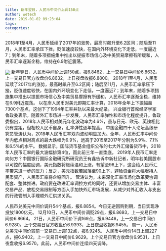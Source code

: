 ```yaml
---
title: 新年翌日，人民币中间价上调150点
author: wetech
date: 2019-01-02 09:23:04
tags: 
categories: 
---
```

2018年1至4月，人民币延续了2017年的涨势，最高时飙升至6.2区间；随后至11月，人民币汇率承压下挫，贬值速度较快，在国内外环境变化下走低，一度逼近7；到年末，随着多项措施集中推出以提振市场信心及中美贸易摩擦有所缓和，人民币汇率逐渐企稳，维持在6.9附近震荡。
<!-- more -->
<img align="center" border="0" src="https://imgcdn.yicai.com/uppics/images/2019/01/71aeb1d989914c4d983f755d60140fd2.jpg" />
新年翌日，人民币中间价上调150点，报6.8482，上一交易日中间价6.8632。上一交易日官方收盘价6.8632，上日夜盘收报6.8800。
2018年1至4月，人民币延续了2017年的涨势，最高时飙升至6.2区间；随后至11月，人民币汇率承压下挫，贬值速度较快，在国内外环境变化下走低，一度逼近7；到年末，随着多项措施集中推出以提振市场信心及中美贸易摩擦有所缓和，人民币汇率逐渐企稳，维持在6.9附近震荡。
以在岸人民币对美元即期汇率计算，2018年全年上下振幅超7300个基点，这创下了1994年汇率并轨以来最大纪录。
兴业银行首席经济学家鲁政委表示，随着外汇市场进一步发展，人民币汇率弹性和市场化程度提升。鲁政委指出，2018年人民币相对美元年化波动率为4.6%，虽与日元、欧元、英镑相比仍有差距，但相较人民币自身，汇率弹性逐年提高。
中国金融四十人论坛高级研究员管涛认为，2018年人民币汇率双向波动明显加大。全年，人民币汇率中间价年内低点相对高点的最大跌幅为9.9%，远高于2015至2017年分别为5.9%、7.1%和6.5%的水平。
数据显示，国际货币基金组织公布的七大外汇储备货币中，2018年人民币汇率的最大波幅排第4位，而此前三年一直垫底。
2019年人民币汇率走向何方？中国银行国际金融研究所研究员王有鑫告诉中新社记者，明年若美国股市以可控的幅度回调，美元指数将继续温和上涨，有望至98上下，这会给人民币汇率带来进一步的压力；反之，美元指数若回落至90上下，避险资金将大幅增持人民币资产，人民币汇率将企稳回升。
管涛认为，未来深化汇率市场化改革要协调配套、整体推进。政府要在改进汇率调控方式的同时，还要从增加交易主体、丰富交易产品、放松交易限制等方面入手加快外汇市场发展，从减少对外汇收入与支出的行政管制入手理顺外汇供求关系。
 
 
人民币兑美元中间价调升54个基点，报6.8854。今日无逆回购到期，当日实现净投放1800亿元。
12月10日，人民币中间价调贬29点，报6.8693，上一交易日中间价6.8664。
21日，人民币中间价下调169点，报6.9449，上一交易日中间价6.9280。上个交易日官方收盘价6.9393，上日夜盘收报6.9455。
周一，人民币兑美元中间价较前一交易日上调132点，报6.9245。
人民币中间价14日上调227点，报6.9402，上一交易日中间价6.9629。上个交易日官方收盘价6.9531，上日夜盘收报6.9570。此前，人民币中间价连续四天调降。

